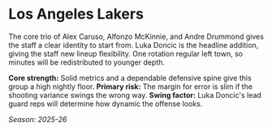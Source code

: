 # Los Angeles Lakers

The core trio of Alex Caruso, Alfonzo McKinnie, and Andre Drummond gives the staff a clear identity to start from.
Luka Doncic is the headline addition, giving the staff new lineup flexibility.
One rotation regular left town, so minutes will be redistributed to younger depth.

**Core strength:** Solid metrics and a dependable defensive spine give this group a high nightly floor.
**Primary risk:** The margin for error is slim if the shooting variance swings the wrong way.
**Swing factor:** Luka Doncic's lead guard reps will determine how dynamic the offense looks.

_Season: 2025-26_
